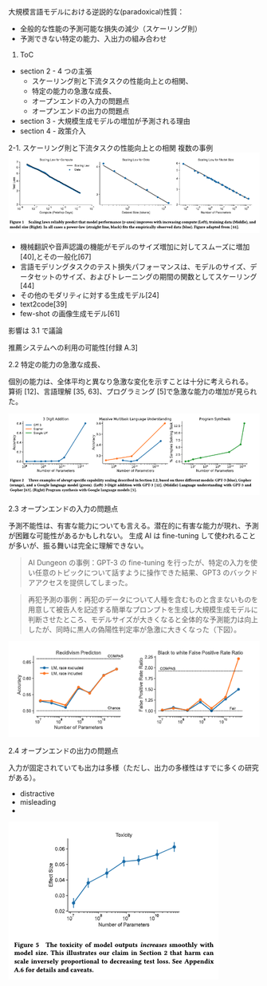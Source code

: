 大規模言語モデルにおける逆説的な(paradoxical)性質：

- 全般的な性能の予測可能な損失の減少（スケーリング則）
- 予測できない特定の能力、入出力の組み合わせ

1. ToC

- section 2 - 4 つの主張
  - スケーリング則と下流タスクの性能向上との相関、
  - 特定の能力の急激な成長、
  - オープンエンドの入力の問題点
  - オープンエンドの出力の問題点
- section 3 - 大規模生成モデルの増加が予測される理由
- section 4 - 政策介入

2-1. スケーリング則と下流タスクの性能向上との相関
複数の事例
![Alt text](<第2問図表/Screenshot 2023-08-22 at 21.51.22.png>)

- 機械翻訳や音声認識の機能がモデルのサイズ増加に対してスムーズに増加[40],とその一般化[67]
- 言語モデリングタスクのテスト損失パフォーマンスは、モデルのサイズ、データセットのサイズ、およびトレーニングの期間の関数としてスケーリング[44]
- その他のモダリティに対する生成モデル[24]
- text2code[39]
- few-shot の画像生成モデル[61]

影響は 3.1 で議論

推薦システムへの利用の可能性[付録 A.3]

2.2 特定の能力の急激な成長、

個別の能力は、全体平均と異なり急激な変化を示すことは十分に考えられる。
算術 [12]、言語理解 [35, 63]、プログラミング [5]で急激な能力の増加が見られた。

![Alt text](<第2問図表/Screenshot 2023-08-22 at 21.51.40.png>)

2.3 オープンエンドの入力の問題点

予測不能性は、有害な能力についても言える。潜在的に有害な能力が現れ、予測が困難な可能性があるかもしれない。
生成 AI は fine-tuning して使われることが多いが、振る舞いは完全に理解できない。

> AI Dungeon の事例：GPT-3 の fine-tuning を行ったが、特定の入力を使い任意のトピックについて話すように操作できた結果、GPT3 のバックドアアクセスを提供してしまった。

> 再犯予測の事例：再犯のデータについて人種を含むものと含まないものを用意して被告人を記述する簡単なプロンプトを生成し大規模生成モデルに判断させたところ、モデルサイズが大きくなると全体的な予測能力は向上したが、同時に黒人の偽陽性判定率が急激に大きくなった（下図）。

![Alt text](<第2問図表/Screenshot 2023-08-22 at 21.51.52.png>)

2.4 オープンエンドの出力の問題点

入力が固定されていても出力は多様（ただし、出力の多様性はすでに多くの研究がある）。

- distractive
- misleading
-

![Alt text](<第2問図表/Screenshot 2023-08-22 at 21.54.39.png>)
